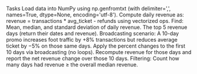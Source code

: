 Tasks
Load data into NumPy using np.genfromtxt (with delimiter=',', names=True, dtype=None, encoding='utf-8').
Compute daily revenue as: revenue = transactions * avg_ticket - refunds using vectorized ops.
Find:
Mean, median, and standard deviation of daily revenue.
The top 5 revenue days (return their dates and revenue).
Broadcasting scenario: A 10-day promo increases foot traffic by +8% transactions but reduces average ticket by −5% on those same days.
Apply the percent changes to the first 10 days via broadcasting (no loops).
Recompute revenue for those days and report the net revenue change over those 10 days.
Filtering: Count how many days had revenue ≥ the overall median revenue.
